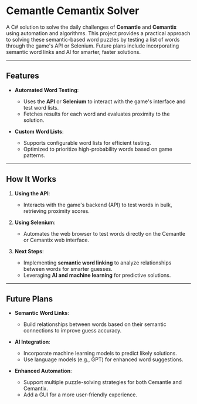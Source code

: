 # Cemantle Cemantix Solver

A C# solution to solve the daily challenges of **Cemantle** and **Cemantix** using automation and algorithms. This project provides a practical approach to solving these semantic-based word puzzles by testing a list of words through the game's API or Selenium. Future plans include incorporating semantic word links and AI for smarter, faster solutions.

---

## Features

- **Automated Word Testing**:
    - Uses the **API** or **Selenium** to interact with the game's interface and test word lists.
    - Fetches results for each word and evaluates proximity to the solution.

- **Custom Word Lists**:
    - Supports configurable word lists for efficient testing.
    - Optimized to prioritize high-probability words based on game patterns.

---

## How It Works

1. **Using the API**:
    - Interacts with the game's backend (API) to test words in bulk, retrieving proximity scores.

2. **Using Selenium**:
    - Automates the web browser to test words directly on the Cemantle or Cemantix web interface.

3. **Next Steps**:
    - Implementing **semantic word linking** to analyze relationships between words for smarter guesses.
    - Leveraging **AI and machine learning** for predictive solutions.

---

## Future Plans

- **Semantic Word Links**:
    - Build relationships between words based on their semantic connections to improve guess accuracy.

- **AI Integration**:
    - Incorporate machine learning models to predict likely solutions.
    - Use language models (e.g., GPT) for enhanced word suggestions.

- **Enhanced Automation**:
    - Support multiple puzzle-solving strategies for both Cemantle and Cemantix.
    - Add a GUI for a more user-friendly experience.

